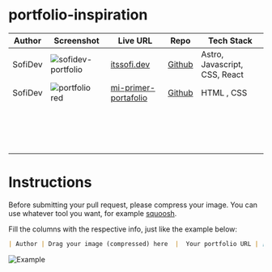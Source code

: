 
# portfolio-inspiration

| Author  | Screenshot           | Live URL                   | Repo                                     | Tech Stack                           | 
|---------|----------------------|--------------------------------|--------------------------------------------|--------------------------------------|
| SofiDev | ![sofidev-portfolio](https://github.com/SofiDevO/portfolio-inspiration/assets/102200061/2051a823-69dc-4067-b315-ced94d240a87) | [itssofi.dev](https://itssofi.dev/)   | [Github](https://github.com/SofiDevO/sofidev-portfolio-astro) | Astro, Javascript, CSS, React  |
| SofiDev |  ![portfolio red](https://github.com/SofiDevO/portfolio-inspiration/assets/102200061/4d437b01-baa2-41b9-9e03-c6b7aaf78344)  |  [mi-primer-portafolio](https://sofidevo.github.io/mi-primer-portafolio/) | [Github](https://github.com/SofiDevO/mi-primer-portafolio) | HTML , CSS |
|         |                      |                               |                                  |                                     |    
|         |                      |                               |                                  |                                     |    
|         |                      |                               |                                  |                                     |    
|         |                      |                               |                                  |                                     |    
|         |                      |                               |                                  |                                     |    
|         |                      |                               |                                  |                                     |    
|         |                      |                               |                                  |                                     |    
|         |                      |                               |                                  |                                     |    
|         |                      |                               |                                  |                                     |    
|         |                      |                               |                                  |                                     |    
|         |                      |                               |                                  |                                     |    
|         |                      |                               |                                  |                                     |    
|         |                      |                               |                                  |                                     |    
|         |                      |                               |                                  |                                     |    
|         |                      |                               |                                  |                                     |    
|         |                      |                               |                                  |                                     |    





# Instructions
Before submitting your pull request, please compress your image. You can use whatever tool you want, for example [squoosh](https://squoosh.app/).

Fill the columns with the respective info, just like the example below:

```markdown
| Author | Drag your image (compressed) here  |  Your portfolio URL | [Github](Your repository link) | Stacks used to build it  |
```

![Example](https://github.com/SofiDevO/portfolio-inspiration/assets/102200061/4efe7ddd-63b2-465d-b6a5-f2675db5db99)


